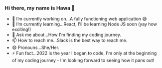 ### Hi there, my name is Hawa 👋

- 🔭 I’m currently working on...A fully functioning web application 😅
- 🌱 I’m currently learning...React, I'll be learning Node JS soon (yay how exciting!) 
- 💬 Ask me about...How I'm finding my coding journey.
- 📫 How to reach me...Slack is the best way to reach me.
- 😄 Pronouns...She/Her.
- ⚡ Fun fact...2022 is the year I began to code, I'm only at the beginning of my coding journey - I'm looking forward to seeing how it pans out!

